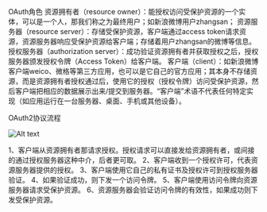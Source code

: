 OAuth角色
资源拥有者（resource owner）：能授权访问受保护资源的一个实体，可以是一个人，那我们称之为最终用户；如新浪微博用户zhangsan；
资源服务器（resource server）：存储受保护资源，客户端通过access token请求资源，资源服务器响应受保护资源给客户端；存储着用户zhangsan的微博等信息。
授权服务器（authorization server）：成功验证资源拥有者并获取授权之后，授权服务器颁发授权令牌（Access Token）给客户端。
客户端（client）：如新浪微博客户端weico、微格等第三方应用，也可以是它自己的官方应用；其本身不存储资源，而是资源拥有者授权通过后，使用它的授权（授权令牌）访问受保护资源，然后客户端把相应的数据展示出来/提交到服务器。“客户端”术语不代表任何特定实现（如应用运行在一台服务器、桌面、手机或其他设备）。

OAuth2协议流程

![Alt text](http://dl2.iteye.com/upload/attachment/0095/4801/3e97c6f9-41a7-398e-9cdb-b60afda794e9.png)

1、客户端从资源拥有者那请求授权。授权请求可以直接发给资源拥有者，或间接的通过授权服务器这种中介，后者更可取。
2、客户端收到一个授权许可，代表资源服务器提供的授权。
3、客户端使用它自己的私有证书及授权许可到授权服务器验证。
4、如果验证成功，则下发一个访问令牌。
5、客户端使用访问令牌向资源服务器请求受保护资源。
6、资源服务器会验证访问令牌的有效性，如果成功则下发受保护资源。